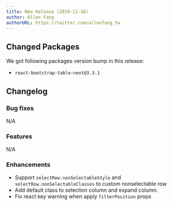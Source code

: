 ```yaml
---
title: New Release (2019-11-16)
author: Allen Fang
authorURL: https://twitter.com/allenfang_tw
---
```


## Changed Packages

We got following packages version bump in this release:

* `react-bootstrap-table-next@3.3.1`


## Changelog

### Bug fixes
N/A

### Features
N/A

### Enhancements
* Support `selectRow.nonSelectableStyle` and `selectRow.nonSelectableClasses` to custom nonselectable row
* Add default class to selection column and expand column.
* Fix react key warning when apply `filterPosition` props